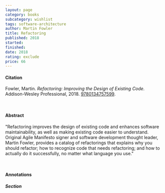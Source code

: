 ```yaml
---
layout: page
category: books
subcategory: wishlist
tags: software-architecture
author: Martin Fowler
title: Refactoring
published: 2018
started:
finished:
date: 2018
rating: exclude
price: 66
---
```


#### Citation

Fowler, Martin. *Refactoring: Improving the Design of Existing Code.* Addison-Wesley Professional, 2018. [9780134757599](https://www.amazon.ca/Refactoring-Improving-Design-Existing-Code/dp/0134757599/).

<br>

#### Abstract

"Refactoring improves the design of existing code and enhances software maintainability, as well as making existing code easier to understand. Original Agile Manifesto signer and software development thought leader, Martin Fowler, provides a catalog of refactorings that explains why you should refactor; how to recognize code that needs refactoring; and how to actually do it successfully, no matter what language you use."

<br>

#### Annotations

##### Section
